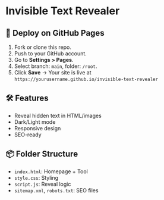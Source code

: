 # Invisible Text Revealer

## 🚀 Deploy on GitHub Pages

1. Fork or clone this repo.
2. Push to your GitHub account.
3. Go to **Settings > Pages**.
4. Select branch: `main`, folder: `/root`.
5. Click **Save** → Your site is live at `https://yourusername.github.io/invisible-text-revealer`

## 🛠 Features
- Reveal hidden text in HTML/images
- Dark/Light mode
- Responsive design
- SEO-ready

## 📦 Folder Structure
- `index.html`: Homepage + Tool
- `style.css`: Styling
- `script.js`: Reveal logic
- `sitemap.xml`, `robots.txt`: SEO files
